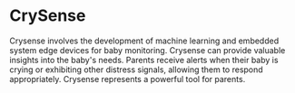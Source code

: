 # CrySense
Crysense involves the development of machine learning and embedded system edge devices for baby monitoring. Crysense can provide valuable insights into the baby's needs. Parents receive alerts when their baby is crying or exhibiting other distress signals, allowing them to respond  appropriately. Crysense represents a powerful tool for parents.
